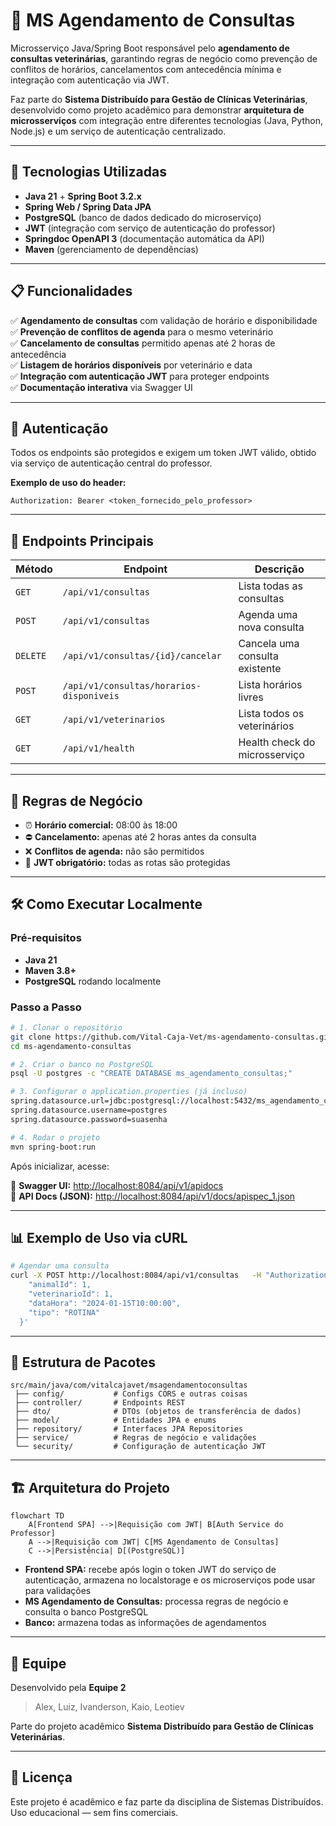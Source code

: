 # 🏥 MS Agendamento de Consultas

Microsserviço Java/Spring Boot responsável pelo **agendamento de consultas veterinárias**, garantindo regras de negócio como prevenção de conflitos de horários, cancelamentos com antecedência mínima e integração com autenticação via JWT.

Faz parte do **Sistema Distribuído para Gestão de Clínicas Veterinárias**, desenvolvido como projeto acadêmico para demonstrar **arquitetura de microsserviços** com integração entre diferentes tecnologias (Java, Python, Node.js) e um serviço de autenticação centralizado.

---

## 🚀 Tecnologias Utilizadas

- **Java 21** + **Spring Boot 3.2.x**
- **Spring Web / Spring Data JPA**
- **PostgreSQL** (banco de dados dedicado do microserviço)
- **JWT** (integração com serviço de autenticação do professor)
- **Springdoc OpenAPI 3** (documentação automática da API)
- **Maven** (gerenciamento de dependências)

---

## 📋 Funcionalidades

✅ **Agendamento de consultas** com validação de horário e disponibilidade  
✅ **Prevenção de conflitos de agenda** para o mesmo veterinário  
✅ **Cancelamento de consultas** permitido apenas até 2 horas de antecedência  
✅ **Listagem de horários disponíveis** por veterinário e data  
✅ **Integração com autenticação JWT** para proteger endpoints  
✅ **Documentação interativa** via Swagger UI  

---

## 🔐 Autenticação

Todos os endpoints são protegidos e exigem um token JWT válido, obtido via serviço de autenticação central do professor.

**Exemplo de uso do header:**
```http
Authorization: Bearer <token_fornecido_pelo_professor>
```

---

## 📡 Endpoints Principais

| Método | Endpoint                                   | Descrição                        |
|-------|-------------------------------------------|--------------------------------|
| `GET` | `/api/v1/consultas`                       | Lista todas as consultas       |
| `POST`| `/api/v1/consultas`                       | Agenda uma nova consulta       |
| `DELETE`| `/api/v1/consultas/{id}/cancelar`       | Cancela uma consulta existente |
| `POST`| `/api/v1/consultas/horarios-disponiveis`  | Lista horários livres          |
| `GET` | `/api/v1/veterinarios`                    | Lista todos os veterinários    |
| `GET` | `/api/v1/health`                          | Health check do microsserviço  |

---

## 🎯 Regras de Negócio

- ⏰ **Horário comercial:** 08:00 às 18:00  
- ⛔ **Cancelamento:** apenas até 2 horas antes da consulta  
- ❌ **Conflitos de agenda:** não são permitidos  
- 🔑 **JWT obrigatório:** todas as rotas são protegidas

---

## 🛠️ Como Executar Localmente

### Pré-requisitos

- **Java 21**
- **Maven 3.8+**
- **PostgreSQL** rodando localmente

### Passo a Passo

```bash
# 1. Clonar o repositório
git clone https://github.com/Vital-Caja-Vet/ms-agendamento-consultas.git
cd ms-agendamento-consultas

# 2. Criar o banco no PostgreSQL
psql -U postgres -c "CREATE DATABASE ms_agendamento_consultas;"

# 3. Configurar o application.properties (já incluso)
spring.datasource.url=jdbc:postgresql://localhost:5432/ms_agendamento_consultas
spring.datasource.username=postgres
spring.datasource.password=suasenha

# 4. Rodar o projeto
mvn spring-boot:run
```

Após inicializar, acesse:

📄 **Swagger UI:** [http://localhost:8084/api/v1/apidocs](http://localhost:8084/api/v1/apidocs)  
📄 **API Docs (JSON):** [http://localhost:8084/api/v1/docs/apispec_1.json](http://localhost:8084/api/v1/docs/apispec_1.json)

---

## 📊 Exemplo de Uso via cURL

```bash
# Agendar uma consulta
curl -X POST http://localhost:8084/api/v1/consultas   -H "Authorization: Bearer token_jwt"   -H "Content-Type: application/json"   -d '{
    "animalId": 1,
    "veterinarioId": 1,
    "dataHora": "2024-01-15T10:00:00",
    "tipo": "ROTINA"
  }'
```

---

## 📂 Estrutura de Pacotes

```
src/main/java/com/vitalcajavet/msagendamentoconsultas
 ├── config/           # Configs CORS e outras coisas
 ├── controller/       # Endpoints REST
 ├── dto/              # DTOs (objetos de transferência de dados)
 ├── model/            # Entidades JPA e enums
 ├── repository/       # Interfaces JPA Repositories
 ├── service/          # Regras de negócio e validações
 └── security/         # Configuração de autenticação JWT
```

---

## 🏗️ Arquitetura do Projeto

```mermaid
flowchart TD
    A[Frontend SPA] -->|Requisição com JWT| B[Auth Service do Professor]
    A -->|Requisição com JWT| C[MS Agendamento de Consultas]
    C -->|Persistência| D[(PostgreSQL)]
```

- **Frontend SPA:** recebe após login o token JWT do serviço de autenticação, armazena no localstorage e os microserviços pode usar para validações  
- **MS Agendamento de Consultas:** processa regras de negócio e consulta o banco PostgreSQL  
- **Banco:** armazena todas as informações de agendamentos

---

## 👥 Equipe

Desenvolvido pela **Equipe 2**  
> Alex, Luiz, Ivanderson, Kaio, Leotiev  

Parte do projeto acadêmico **Sistema Distribuído para Gestão de Clínicas Veterinárias**.

---

## 📄 Licença

Este projeto é acadêmico e faz parte da disciplina de Sistemas Distribuídos.  
Uso educacional — sem fins comerciais.
